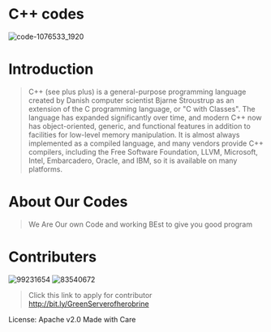 # C++ codes
![code-1076533_1920](https://user-images.githubusercontent.com/99231654/192322482-b4400bfb-e49d-46cc-a451-d2daf9152e2e.jpg)
# Introduction
> C++ (see plus plus) is a general-purpose programming language created by Danish computer scientist Bjarne Stroustrup as an extension of the C programming language, or "C with Classes". The language has expanded significantly over time, and modern C++ now has object-oriented, generic, and functional features in addition to facilities for low-level memory manipulation. It is almost always implemented as a compiled language, and many vendors provide C++ compilers, including the Free Software Foundation, LLVM, Microsoft, Intel, Embarcadero, Oracle, and IBM, so it is available on many platforms.

# About Our Codes
>We Are Our own Code and working BEst to give you good program

# Contributers
![99231654](https://user-images.githubusercontent.com/99231654/193074192-c654dbee-71a0-49b3-b778-c70fb72160cb.png)
![83540672](https://user-images.githubusercontent.com/99231654/193074257-d1e59804-5ef2-41c7-9240-ace75d4c9a64.png)

>Click this link to apply for contributor
http://bit.ly/GreenServerofherobrine

License: Apache v2.0
Made with Care

